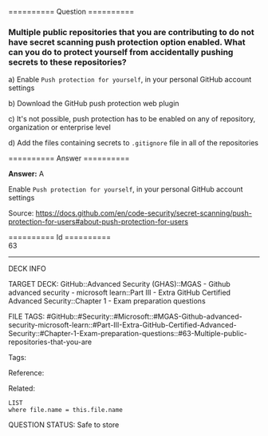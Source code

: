 ========== Question ==========  

### Multiple public repositories that you are contributing to do not have secret scanning push protection option enabled. What can you do to protect yourself from accidentally pushing secrets to these repositories?

a) Enable `Push protection for yourself`, in your personal GitHub account settings

b) Download the GitHub push protection web plugin

c) It's not possible, push protection has to be enabled on any of repository, organization or enterprise level

d) Add the files containing secrets to `.gitignore` file in all of the repositories  

========== Answer ==========  

**Answer:** A

Enable `Push protection for yourself`, in your personal GitHub account settings

Source: https://docs.github.com/en/code-security/secret-scanning/push-protection-for-users#about-push-protection-for-users

========== Id ==========  
63

---

DECK INFO

TARGET DECK: GitHub::Advanced Security (GHAS)::MGAS - Github advanced security - microsoft learn::Part III - Extra GitHub Certified Advanced Security::Chapter 1 - Exam preparation questions

FILE TAGS: #GitHub::#Security::#Microsoft::#MGAS-Github-advanced-security-microsoft-learn::#Part-III-Extra-GitHub-Certified-Advanced-Security::#Chapter-1-Exam-preparation-questions::#63-Multiple-public-repositories-that-you-are

Tags:

Reference:

Related:

```dataview
LIST
where file.name = this.file.name
```

QUESTION STATUS: Safe to store
